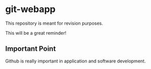 # git-webapp
This repository is meant for revision purposes.

This will be a great reminder!

## Important Point

Github is really important in application and software development.

